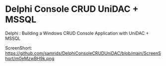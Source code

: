 # Delphi Console CRUD UniDAC + MSSQL
Delphi : Building a Windows CRUD Console Application with UniDAC + MSSQL

ScreenShort:
https://github.com/samrids/DelphiConsoleCRUDUniDAC/blob/main/ScreenShort/m0eMzwBH9k.png
